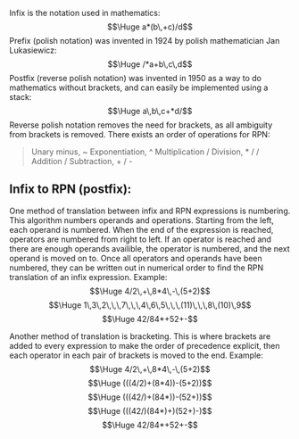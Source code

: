 Infix is the notation used in mathematics:
$$\Huge a*(b\,+c)/d$$
Prefix (polish notation) was invented in 1924 by polish mathematician Jan Lukasiewicz:
$$\Huge /*a+b\,c\,d$$
Postfix (reverse polish notation) was invented in 1950 as a way to do mathematics without brackets, and can easily be implemented using a stack:
$$\Huge a\,b\,c+*d/$$
Reverse polish notation removes the need for brackets, as all ambiguity from brackets is removed. There exists an order of operations for RPN:
> Unary minus, ~
> Exponentiation, ^
> Multiplication / Division, * / /
> Addition / Subtraction, + / -

## Infix to RPN (postfix):

One method of translation between infix and RPN expressions is numbering. This algorithm numbers operands and operations. Starting from the left, each operand is numbered. When the end of the expression is reached, operators are numbered from right to left. If an operator is reached and there are enough operands availible, the operator is numbered, and the next operand is moved on to. Once all operators and operands have been numbered, they can be written out in numerical order to find the RPN translation of an infix expression. Example:
$$\Huge 4/2\,+\,8*4\,-\,(5+2)$$
$$\Huge 1\,3\,2\,\,\,7\,\,\,4\,6\,5\,\,\,(11)\,\,\,8\,(10)\,9$$
$$\Huge 42/84*+52+-$$

Another method of translation is bracketing. This is where brackets are added to every expression to make the order of precedence explicit, then each operator in each pair of brackets is moved to the end. Example:
$$\Huge 4/2\,+\,8*4\,-\,(5+2)$$
$$\Huge (((4/2)+(8*4))-(5+2))$$
$$\Huge (((42/)+(84*))-(52+))$$
$$\Huge (((42/)(84*)+)(52+)-)$$
$$\Huge 42/84*+52+-$$